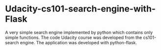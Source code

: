 # Udacity-cs101-search-engine-with-Flask
A very simple search engine implemented by python which contains only simple functions.
The code Udacity course was developed from the cs101-search engine. 
The application was developed with python-flask.

